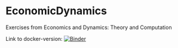 # EconomicDynamics
Exercises from Economics and Dynamics: Theory and Computation

Link to docker-version:
[![Binder](https://mybinder.org/badge_logo.svg)](https://mybinder.org/v2/gh/ChampionApe/EconomicDynamics.git/master?urlpath=lab)
